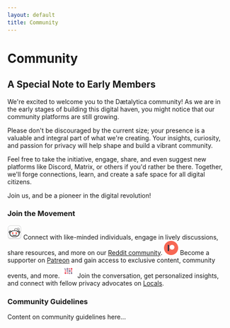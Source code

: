 ```yaml
---
layout: default
title: Community
---
```


# Community

## A Special Note to Early Members
We're excited to welcome you to the Dætalytica community! As we are in the early stages of building this digital haven, you might notice that our community platforms are still growing.

Please don't be discouraged by the current size; your presence is a valuable and integral part of what we're creating. Your insights, curiosity, and passion for privacy will help shape and build a vibrant community.

Feel free to take the initiative, engage, share, and even suggest new platforms like Discord, Matrix, or others if you'd rather be there. Together, we'll forge connections, learn, and create a safe space for all digital citizens.

Join us, and be a pioneer in the digital revolution!

### Join the Movement
![Reddit](/assets/reddit.png) Connect with like-minded individuals, engage in lively discussions, share resources, and more on our [Reddit community](https://www.reddit.com/r/Daetalytica).
![Patreon](/assets/patreon.png) Become a supporter on [Patreon](https://www.patreon.com/daetalytica) and gain access to exclusive content, community events, and more.
![Locals](/assets/locals.png) Join the conversation, get personalized insights, and connect with fellow privacy advocates on [Locals](https://daetalytica.locals.com).

### Community Guidelines
Content on community guidelines here...
